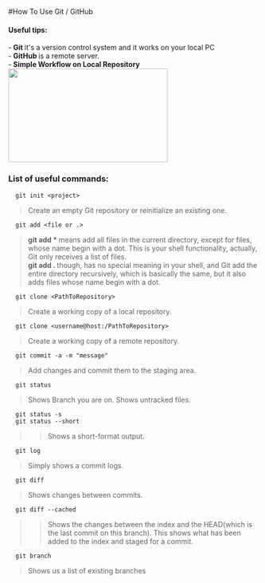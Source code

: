#How To Use Git / GitHub

<h4>Useful tips: </h4>
-<b> Git </b> it's a version control system and it works on your local PC <br>
-<b> GitHub </b> is a remote server. <br>
-<b> Simple Workflow on Local Repository </b> <br>

<img src="http://newtfire.org/dh/git_shell/gitWorkflow.jpg" width="320" height="188" />


<b><h3>List of useful commands:</h3></b>

```
  git init <project>
```

> Create an empty Git repository or reinitialize an existing one.

```
  git add <file or .>
```

> <b> git add * </b> means add all files in the current directory, except for files, whose name begin with a dot. This is your shell 
> functionality, actually, Git only receives a list of files. <br>
> <b> git add . </b> though, has no special meaning in your shell, and Git add the entire directory recursively, which is basically the 
> same, but it also adds files whose name begin with a dot.

```
  git clone <PathToRepository>
```

> Create a working copy of a local repository.

```
  git clone <username@host:/PathToRepository>
```

> Create a working copy of a remote repository.

```
  git commit -a -m "message"
```
> Add changes and commit them to the staging area.

```
  git status
```
> Shows Branch you are on. Shows untracked files. <br>
```
  git status -s
  git status --short
``` 
>> Shows a short-format output.

```
  git log
```
> Simply shows a commit logs.

```
  git diff
```
> Shows changes between commits. <br>
```
  git diff --cached
```
>> Shows the changes between the index and the HEAD(which is the last commit on this branch).
>> This shows what has been added to the index and staged for a commit.

```
  git branch
```
> Shows us a list of existing branches

